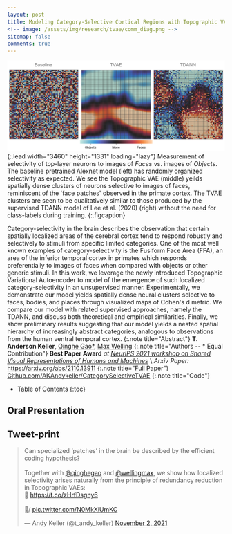```yaml
---
layout: post
title: Modeling Category-Selective Cortical Regions with Topographic VAEs
<!-- image: /assets/img/research/tvae/comm_diag.png -->
sitemap: false
comments: true
---
```

<!-- ![Full-width image](/assets/img/overview_long.png){:.lead width="800" height="100" loading="lazy"} -->
![Face Clusters](/assets/img/research/clusters/Selectivity_FC6.png){:.lead width="3460" height="1331" loading="lazy"}
Measurement of selectivity of top-layer neurons to images of _Faces_ vs. images of _Objects_. The baseline pretrained Alexnet model (left) has randomly organized selectivity as expected. We see the Topographic VAE (middle) yeilds spatially dense clusters of neurons selective to images of faces, reminiscent of the 'face patches' observed in the primate cortex. The TVAE clusters are seen to be qualitatively similar to those produced by the supervised TDANN model of Lee et al. (2020) (right) without the need for class-labels during training. 
{:.figcaption}
 

Category-selectivity in the brain describes the observation that certain spatially localized areas of the cerebral cortex tend to respond robustly and selectively to stimuli from specific limited categories. One of the most well known examples of category-selectivity is the Fusiform Face Area (FFA), an area of the inferior temporal cortex in primates which responds preferentially to images of faces when compared with objects or other generic stimuli. In this work, we leverage the newly introduced Topographic Variational Autoencoder to model of the emergence of such localized category-selectivity in an unsupervised manner. Experimentally, we demonstrate our model yields spatially dense neural clusters selective to faces, bodies, and places through visualized maps of Cohen's d metric. We compare our model with related supervised approaches, namely the TDANN, and discuss both theoretical and empirical similarities. Finally, we show preliminary results suggesting that our model yields a nested spatial hierarchy of increasingly abstract categories, analogous to observations from the human ventral temporal cortex. 
{:.note title="Abstract"}
**T. Anderson Keller**,  [Qinghe Gao*](https://www.tudelft.nl/tnw/over-faculteit/afdelingen/chemical-engineering/about-the-department/product-and-process-engineering/people/phds/qinghe-gao), [Max Welling](https://staff.fnwi.uva.nl/m.welling/)
{:.note title="Authors -- * Equal Contribution"}
**Best Paper Award** *at [NeurIPS 2021 workshop on Shared Visual Representations of Humans and Machines](https://sites.google.com/view/neurips2021-svrhm2021)* \\
*Arxiv Paper:* <https://arxiv.org/abs/2110.13911> 
{:.note title="Full Paper"}
[Github.com/AKAndykeller/CategorySelectiveTVAE](https://github.com/akandykeller/CategorySelectiveTVAE)
{:.note title="Code"}
 

<!-- {:.lead} -->

- Table of Contents
{:toc}

## Oral Presentation
<div id="presentation-embed-38974327"></div>
<script src='https://slideslive.com/embed_presentation.js'></script>
<script>
    embed = new SlidesLiveEmbed('presentation-embed-38974327', {
        presentationId: '38974327',
        autoPlay: false, // change to true to autoplay the embedded presentation
        verticalEnabled: true
    });
</script>

## Tweet-print
<blockquote class="twitter-tweet"><p lang="en" dir="ltr">Can specialized ‘patches’ in the brain be described by the efficient coding hypothesis?<br><br>Together with <a href="https://twitter.com/QingheGao?ref_src=twsrc%5Etfw">@qinghegao</a> and <a href="https://twitter.com/wellingmax?ref_src=twsrc%5Etfw">@wellingmax</a>, we show how localized selectivity arises naturally from the principle of redundancy reduction in Topographic VAEs:<br>📃 <a href="https://t.co/zHrfDsgny6">https://t.co/zHrfDsgny6</a><br><br>🧵/ <a href="https://t.co/N0MkXiUmKC">pic.twitter.com/N0MkXiUmKC</a></p>&mdash; Andy Keller (@t_andy_keller) <a href="https://twitter.com/t_andy_keller/status/1455496581097082881?ref_src=twsrc%5Etfw">November 2, 2021</a></blockquote> <script async src="https://platform.twitter.com/widgets.js" charset="utf-8"></script>

<!-- ## The Fusiform Face Area
I first heard about the Fusiform Face Area (FFA) when watching [Nancy Kanwisher's excellent lectures from her course at MIT: (9.11) The Human Brain](https://www.youtube.com/watch?v=i1pdQjdAndc&list=PLyGKBDfnk-iAQx4Kw9JeVqspbg77sfAK0). The idea that there was a localized region of the cotrtex that responded specifically to faces was perhaps not  -->

<!-- 
To me, one of the most fascinating observations from neuroscience is that of the topographic organization of the brain. Not only are local regions correlated in the semantic meaning of their selectivity (at a variety of levels of abstraction), but the layout and placement of these regions is very similar across individuals. The mystery of how or why these regions are like this has been a primary interest. 
 -->

<!-- 
## What is Localized Category-Selectivity?
Category-selectivity describes the observation that certain localized regions of the cortical surface have been measured to respond preferentially to specific stimuli when compared with a set of alternative control images. It has been measured across a diversity of species through fMRI as well as through observational studies of patients with localized cortical damage. Some of the most prominent examples of category-selective areas include the Fuisform Face Area (FFA), the Parahippocampal Place Area (PPA), and the Extrastriate Body Area (EBA) which respond selectively to faces, places, and bodies respectively.

### Where does it come from?

#### Anatomical Constraints 
Anatomical constraints such as the arrangement and properties of different cell bodies can be observed to vary slightly in different regions of the cortex in loose alignment with category selectivity. The principle of 'wiring length minimization' can additionally be placed in this category, positing that evolutionary pressure has encouraged the brain to reduce the cumulative length of neural connections in order to reduce the costs associated with the volume, building, maintenance, and use of such connections. Computational models which attempt to integrate such wiring length constraints have recently have been observed to yield localized category selectivity such as 'face patches' similar to those of macaque monkeys. (See TDANN, VTC-SOM, Recurrent Models)

#### Redundancy Reduction
A second hypothesis for the emergence of category specialization, which has recently gained increasing empirical support, derives its explanatory power from information theory. Empirical studies have discovered that sufficiently deep convolutional neural networks naturally learn distinct and largely separate sets of features for certain domains such as faces and objects. Specifically, the work of Katharina Dobs et al. (2021), showed that feature maps in the later layers of deep convolutional neural networks can be effectively segregated into object and face features such that lesioning one set of feature maps does not significantly impact performance of the network on classification of the other data domain. Such experiments suggest that the specialization of neurons may simply be an optimal code for representing the natural statistics of the underlying data when given a sufficiently powerful feature extractor. 

### Our Model
Pursuant to these ideas, this work proposes that a single underlying information theoretic principle, namely the principle of redundancy reduction, may account for localized category selectivity while simultaneously serving as a principled unsupervised learning algorithm. Simply, the principle of redundancy reduction states that an optimal coding scheme is one which minimizes the transmission of redundant information. Applied to neural systems, this describes the ideal network as one which has statistically maximally independant activations -- yielding a form of specialization. This idea served as  the impetus for computational frameworks such as Sparse Coding  and Independant Component Analysis (ICA). Interestingly, however, further work showed that features learned by linear ICA models were not entirely independant, but indeed contained correlation of higher order statistics. In response, researchers proposed a more efficient code could be achieved by modeling these residual dependencies with a hierarchical topographic extension to ICA, separating out the higher order 'variance generating' variables, and combining them locally to form topographically organized latent variables. Such a framework shares a striking resemblance to models of divisive normalization, but inversely formulated as a generative model. Ultimately, the features learned by such models were reminiscent of pinwheel structures observed in V1, encouraging multiple comparisons with topographic organization in the biological visual system. 

In this work, we leverage the recently introduced Topographic Variational Autoencoder, a modern instantiation of such a topographic generative model, and demonstrate that it is capable of modeling localized category selectivity as well as higher order abstract organization, guided by a single unsupervised learning principle. We quantitatively validate category selectivity through visualization of Cohen's d effect size metric for different image classes, showing selective clusters for faces, bodies, and places. We compare our model with the supervised wiring cost proxy of Hyodong Lee et al. (denoted TDANN) and demonstrate that our model yields qualitatively similar results with an unsupervised learning rule. Finally, we show preliminary results indicating that our model contains a nested spatial hierarchy of increasingly abstract categories, similar to those observed in the human ventral temporal cortex. -->